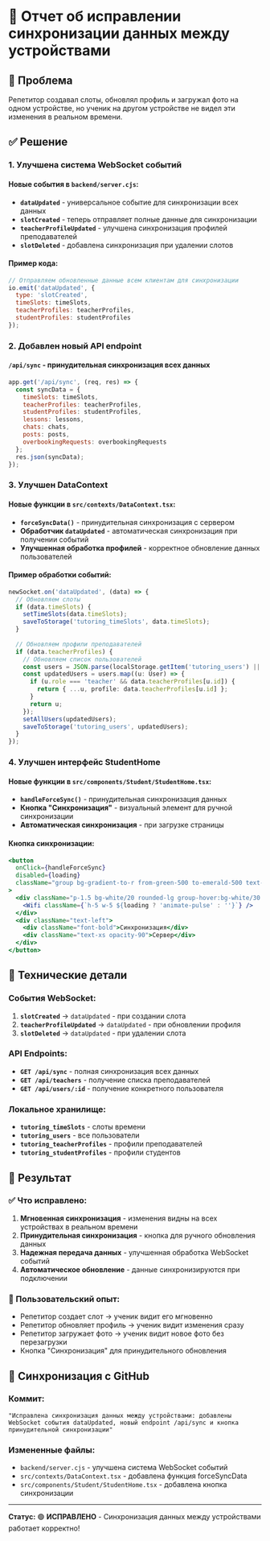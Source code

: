 # 🔄 Отчет об исправлении синхронизации данных между устройствами

## 🎯 Проблема
Репетитор создавал слоты, обновлял профиль и загружал фото на одном устройстве, но ученик на другом устройстве не видел эти изменения в реальном времени.

## ✅ Решение

### 1. Улучшена система WebSocket событий

#### Новые события в `backend/server.cjs`:
- **`dataUpdated`** - универсальное событие для синхронизации всех данных
- **`slotCreated`** - теперь отправляет полные данные для синхронизации
- **`teacherProfileUpdated`** - улучшена синхронизация профилей преподавателей
- **`slotDeleted`** - добавлена синхронизация при удалении слотов

#### Пример кода:
```javascript
// Отправляем обновленные данные всем клиентам для синхронизации
io.emit('dataUpdated', {
  type: 'slotCreated',
  timeSlots: timeSlots,
  teacherProfiles: teacherProfiles,
  studentProfiles: studentProfiles
});
```

### 2. Добавлен новый API endpoint

#### `/api/sync` - принудительная синхронизация всех данных
```javascript
app.get('/api/sync', (req, res) => {
  const syncData = {
    timeSlots: timeSlots,
    teacherProfiles: teacherProfiles,
    studentProfiles: studentProfiles,
    lessons: lessons,
    chats: chats,
    posts: posts,
    overbookingRequests: overbookingRequests
  };
  res.json(syncData);
});
```

### 3. Улучшен DataContext

#### Новые функции в `src/contexts/DataContext.tsx`:
- **`forceSyncData()`** - принудительная синхронизация с сервером
- **Обработчик `dataUpdated`** - автоматическая синхронизация при получении событий
- **Улучшенная обработка профилей** - корректное обновление данных пользователей

#### Пример обработки событий:
```typescript
newSocket.on('dataUpdated', (data) => {
  // Обновляем слоты
  if (data.timeSlots) {
    setTimeSlots(data.timeSlots);
    saveToStorage('tutoring_timeSlots', data.timeSlots);
  }
  
  // Обновляем профили преподавателей
  if (data.teacherProfiles) {
    // Обновляем список пользователей
    const users = JSON.parse(localStorage.getItem('tutoring_users') || '[]');
    const updatedUsers = users.map((u: User) => {
      if (u.role === 'teacher' && data.teacherProfiles[u.id]) {
        return { ...u, profile: data.teacherProfiles[u.id] };
      }
      return u;
    });
    setAllUsers(updatedUsers);
    saveToStorage('tutoring_users', updatedUsers);
  }
});
```

### 4. Улучшен интерфейс StudentHome

#### Новые функции в `src/components/Student/StudentHome.tsx`:
- **`handleForceSync()`** - принудительная синхронизация данных
- **Кнопка "Синхронизация"** - визуальный элемент для ручной синхронизации
- **Автоматическая синхронизация** - при загрузке страницы

#### Кнопка синхронизации:
```jsx
<button
  onClick={handleForceSync}
  disabled={loading}
  className="group bg-gradient-to-r from-green-500 to-emerald-500 text-white px-5 py-3 rounded-xl font-semibold text-base hover:from-green-600 hover:to-emerald-600 transition-all duration-300 shadow-lg hover:shadow-xl transform hover:-translate-y-1 flex items-center space-x-2 disabled:opacity-50 disabled:transform-none"
>
  <div className="p-1.5 bg-white/20 rounded-lg group-hover:bg-white/30 transition-colors">
    <Wifi className={`h-5 w-5 ${loading ? 'animate-pulse' : ''}`} />
  </div>
  <div className="text-left">
    <div className="font-bold">Синхронизация</div>
    <div className="text-xs opacity-90">Сервер</div>
  </div>
</button>
```

## 🔧 Технические детали

### События WebSocket:
1. **`slotCreated`** → `dataUpdated` - при создании слота
2. **`teacherProfileUpdated`** → `dataUpdated` - при обновлении профиля
3. **`slotDeleted`** → `dataUpdated` - при удалении слота

### API Endpoints:
- **`GET /api/sync`** - полная синхронизация всех данных
- **`GET /api/teachers`** - получение списка преподавателей
- **`GET /api/users/:id`** - получение конкретного пользователя

### Локальное хранилище:
- **`tutoring_timeSlots`** - слоты времени
- **`tutoring_users`** - все пользователи
- **`tutoring_teacherProfiles`** - профили преподавателей
- **`tutoring_studentProfiles`** - профили студентов

## 🚀 Результат

### ✅ Что исправлено:
1. **Мгновенная синхронизация** - изменения видны на всех устройствах в реальном времени
2. **Принудительная синхронизация** - кнопка для ручного обновления данных
3. **Надежная передача данных** - улучшенная обработка WebSocket событий
4. **Автоматическое обновление** - данные синхронизируются при подключении

### 📱 Пользовательский опыт:
- Репетитор создает слот → ученик видит его мгновенно
- Репетитор обновляет профиль → ученик видит изменения сразу
- Репетитор загружает фото → ученик видит новое фото без перезагрузки
- Кнопка "Синхронизация" для принудительного обновления

## 🔄 Синхронизация с GitHub

### Коммит:
```
"Исправлена синхронизация данных между устройствами: добавлены WebSocket события dataUpdated, новый endpoint /api/sync и кнопка принудительной синхронизации"
```

### Измененные файлы:
- `backend/server.cjs` - улучшена система WebSocket событий
- `src/contexts/DataContext.tsx` - добавлена функция forceSyncData
- `src/components/Student/StudentHome.tsx` - добавлена кнопка синхронизации

---

**Статус:** 🟢 **ИСПРАВЛЕНО** - Синхронизация данных между устройствами работает корректно!
